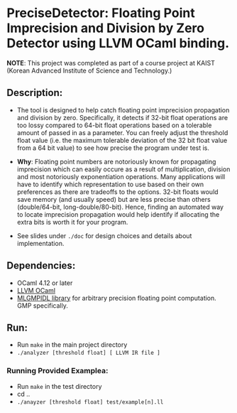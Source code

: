 # PreciseDetector: Floating Point Imprecision and Division by Zero Detector using LLVM OCaml binding.

**NOTE**: This project was completed as part of a course project at KAIST (Korean Advanced Institute of Science and Technology.)

## Description:
* The tool is designed to help catch floating point imprecision propagation and division by zero. Specifically, it detects if 32-bit float operations are too lossy compared to 64-bit float operations based on a tolerable amount of passed in as a parameter. You can freely adjust the threshold float value (i.e. the maximum tolerable deviation of the 32 bit float value from a 64 bit value) to see how precise the program under test is.

* **Why**: Floating point numbers are notoriously known for propagating imprecision which can easily occure as a result of multiplication, division and most notoriously exponentiation operations. Many applications will have to identify which representation to use based on their own preferences as there are tradeoffs to the options. 32-bit floats would save memory (and usually speed) but are less precise than others (double/64-bit, long-double/80-bit). Hence, finding an automated way to locate imprecision propagation would help identify if allocating the extra bits is worth it for your program.
* See slides under `./doc` for design choices and details about implementation.

## Dependencies:
  -  OCaml 4.12 or later
  - [LLVM OCaml](https://opam.ocaml.org/packages/llvm/)
  - [MLGMPIDL library](https://ocaml.org/p/mlgmpidl/1.2.5/doc/index.html) for arbitrary precision floating point computation. GMP specifically. 
  
## Run:
  - Run `make` in the main project directory
  - `./analyzer [threshold float] [ LLVM IR file ]`

### Running Provided Examplea:
  - Run `make` in the test directory
  - cd ..
  - `./anayzer [threshold float] test/example[n].ll`
